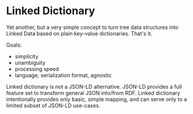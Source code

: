 # Linked Dictionary

Yet another, but a very simple concept to turn tree data structures into Linked Data based on plain key-value dictionaries. That's it.

Goals:
 * simplicity
 * unambiguity
 * processing speed
 * language, serialization format, agnostic

Linked dictionary is not a JSON-LD alternative. JSON-LD provides a full feature set to transform general JSON into/from RDF. Linked dictionary intentionally provides only basic, simple mapping, and can serve only to a limited subset of JSON-LD use-cases.
